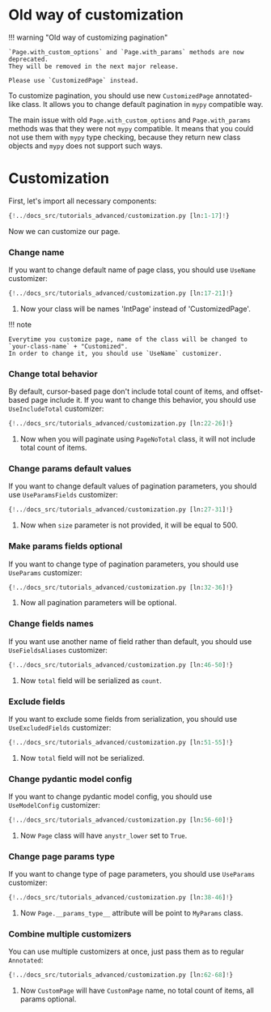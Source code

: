 # Old way of customization

!!! warning "Old way of customizing pagination"

    `Page.with_custom_options` and `Page.with_params` methods are now deprecated.
    They will be removed in the next major release.

    Please use `CustomizedPage` instead.

To customize pagination, you should use new `CustomizedPage` annotated-like class.
It allows you to change default pagination in `mypy` compatible way.

The main issue with old `Page.with_custom_options` and `Page.with_params` methods 
was that they were not `mypy` compatible.
It means that you could not use them with `mypy` type checking, because they return 
new class objects and `mypy` does not support such ways.

# Customization

First, let's import all necessary components:

```py
{!../docs_src/tutorials_advanced/customization.py [ln:1-17]!}
```

Now we can customize our page.

### Change name

If you want to change default name of page class, you should use `UseName` customizer:

```py
{!../docs_src/tutorials_advanced/customization.py [ln:17-21]!}
```

1. Now your class will be names 'IntPage' instead of 'CustomizedPage'.

!!! note
    
    Everytime you customize page, name of the class will be changed to `your-class-name` + "Customized".
    In order to change it, you should use `UseName` customizer.


### Change total behavior

By default, cursor-based page don't include total count of items, and offset-based page include it.
If you want to change this behavior, you should use `UseIncludeTotal` customizer:

```py
{!../docs_src/tutorials_advanced/customization.py [ln:22-26]!}
```

1. Now when you will paginate using `PageNoTotal` class, it will not include total count of items.

### Change params default values

If you want to change default values of pagination parameters, you should use `UseParamsFields` customizer:

```py
{!../docs_src/tutorials_advanced/customization.py [ln:27-31]!}
```

1. Now when `size` parameter is not provided, it will be equal to 500.


### Make params fields optional

If you want to change type of pagination parameters, you should use `UseParams` customizer:

```py
{!../docs_src/tutorials_advanced/customization.py [ln:32-36]!}
```

1. Now all pagination parameters will be optional.


### Change fields names

If you want use another name of field rather than default, you should use `UseFieldsAliases` customizer:

```py
{!../docs_src/tutorials_advanced/customization.py [ln:46-50]!}
```

1. Now `total` field will be serialized as `count`.


### Exclude fields

If you want to exclude some fields from serialization, you should use `UseExcludedFields` customizer:

```py
{!../docs_src/tutorials_advanced/customization.py [ln:51-55]!}
```

1. Now `total` field will not be serialized.


### Change pydantic model config

If you want to change pydantic model config, you should use `UseModelConfig` customizer:

```py
{!../docs_src/tutorials_advanced/customization.py [ln:56-60]!}
```

1. Now `Page` class will have `anystr_lower` set to `True`.


### Change page params type

If you want to change type of page parameters, you should use `UseParams` customizer:

```py
{!../docs_src/tutorials_advanced/customization.py [ln:38-46]!}
```

1. Now `Page.__params_type__` attribute will be point to `MyParams` class.


### Combine multiple customizers

You can use multiple customizers at once, just pass them as to regular `Annotated`:

```py
{!../docs_src/tutorials_advanced/customization.py [ln:62-68]!}
```

1. Now `CustomPage` will have `CustomPage` name, no total count of items, all params optional.

